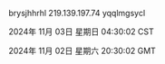 brysjhhrhl 219.139.197.74 yqqlmgsycl

2024年 11月 03日 星期日 04:30:02 CST

2024年 11月 02日 星期六 20:30:02 GMT
